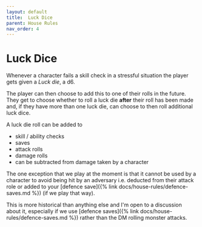 ```yaml
---
layout: default
title:  Luck Dice
parent: House Rules
nav_order: 4
---
```


# Luck Dice

Whenever a character fails a skill check in a stressful situation the player gets given a *Luck die*, a d6.

The player can then choose to add this to one of their rolls in the future.  They get to choose whether to roll a luck die **after** their roll has been made and, if they have more than one luck die, can choose to then roll additional luck dice.

A luck die roll can be added to
- skill / ability checks
- saves
- attack rolls
- damage rolls
- can be subtracted from damage taken by a character

The one exception that we play at the moment is that it cannot be used by a character to avoid being hit by an adversary i.e. deducted from their attack role or added to your [defence save]({% link docs/house-rules/defence-saves.md %}) (if we play that way).

This is more historical than anything else and I'm open to a discussion about it, especially if we use [defence saves]({% link docs/house-rules/defence-saves.md %}) rather than the DM rolling monster attacks.
